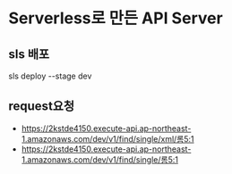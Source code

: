 # Serverless로 만든 API Server

## sls 배포
sls deploy --stage dev

## request요청
* https://2kstde4150.execute-api.ap-northeast-1.amazonaws.com/dev/v1/find/single/xml/롬5:1
* https://2kstde4150.execute-api.ap-northeast-1.amazonaws.com/dev/v1/find/single/롬5:1
